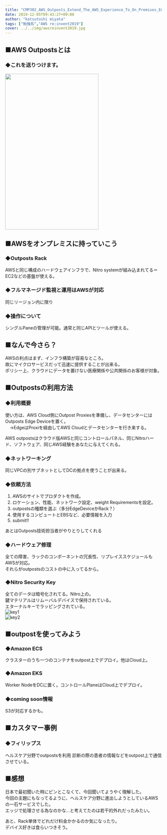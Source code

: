 ```yaml
---
title: "CMP302_AWS_Outposts_Extend_The_AWS_Experience_To_On_Premises_Environments"
date: 2019-12-05T09:43:27+09:00
author: "katsutoshi miyata"
tags: ["勉強系","AWS re:invent2019"]
cover: ../../img/awsreinvent2019.jpg
---
```


## ■AWS Outpostsとは
### ◆これを送りつけます。
<image src= "../../img/IMG_4720.JPG" width="300" height="500">

## ■AWSをオンプレミスに持っていこう
### ◆Outposts Rack
AWSと同じ構成のハードウェアインフラで、Nitro systemが組み込まれてる＝EC2などの基盤が使える。

### ◆フルマネージド監視と運用はAWSが対応
同じリージョン内に限り

### ◆操作について
シングルPaneの管理が可能。通常と同じAPIとツールが使える。

## ■なんで今さら？
AWSの利点はまず、インフラ構築が容易なところ。  
故にマイクロサービスだって迅速に提供することが出来る。  
ポリシー上、クラウドにデータを置けない医療関係や公共関係のお客様が対象。

## ■Outpostsの利用方法
### ◆利用概要
使い方は、AWS Cloud側にOutpost Proxiesを準備し、データセンターにはOutposts Edge Deviceを置く。  
　→EdgeはProxiを経由してAWS Cloudとデータセンターを行き来する。

AWS outpostsはクラウド版AWSと同じコントロールパネル、同じNitroハード、ソフトウェア、同じAWS経験をあなたに与えてくれる。

### ◆ネットワーキング
同じVPCの別サブネットとしてDCの拠点を使うことが出来る。

### ◆依頼方法
1. AWSのサイトでプロダクトを作成。  
2. ロケーション、性能、ネットワーク設定、weight Requirementsを設定。
3. outpostsの種類を選ぶ（多分EdgeDeviceかRack？）
4. 使用するコンピュートとEBSなど、必要情報を入力
5. submit!!

あとはOutposts技術担当者がやりとりしてくれる

### ◆ハードウェア修理
全ての障害、ラックのコンポーネントの冗長性、リプレイススケジュールもAWSが対応。  
それらがoutpostsのコストの中に入ってるから。

### ◆Nitro Security Key
全てのデータは暗号化されてる。Nitro上の。  
鍵マテリアルはリムーバルデバイスで保持されている。  
エターナルキーでラッピングされている。  
![key1](../../img/IMG_4726.JPG)    
![key2](../../img/IMG_4727.JPG)  

## ■outpostを使ってみよう
### ◆Amazon ECS
クラスターのうち一つのコンテナをoutpost上でデプロイ。他はCloud上。

### ◆Amazon EKS
Worker NodeをDCに置く。コントロールPlaneはCloud上でデプロイ。

### ◆coming soon情報
S3が対応するかも。

## ■カスタマー事例
### ◆フィリップス
ヘルスケア分野でoutpostsを利用
診断の際の患者の情報などをoutpost上で通信させている。

## ■感想
日本で最初聞いた時にピンとこなくて、今回聞いてようやく理解した。  
今回の主題にもなってるように、ヘルスケア分野に進出しようとしているAWSの一石サービスでした。  
エッジで処理させる為なのかな…と考えてたのは若干的外れだったみたい。

あと、Rack単体でどれだけ料金かかるのか気になったり。  
デバイス好きは食らいつきそう。